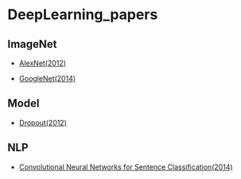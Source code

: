 # DeepLearning_papers

## ImageNet
- [AlexNet(2012)](https://github.com/yanggyu17/DeepLearning_papers/blob/master/note/ImageNet_Classification_with_Deep_Convolutional_Neural_Networks(AlexNet).md)

- [GoogleNet(2014)](https://github.com/yanggyu17/DeepLearning_papers/blob/master/note/GooglNet.md)

## Model
- [Dropout(2012)]()

## NLP
- [Convolutional Neural Networks for Sentence Classification(2014)](https://github.com/yanggyu17/DeepLearning_papers/blob/master/note/CNN4SentenceClassification.md)